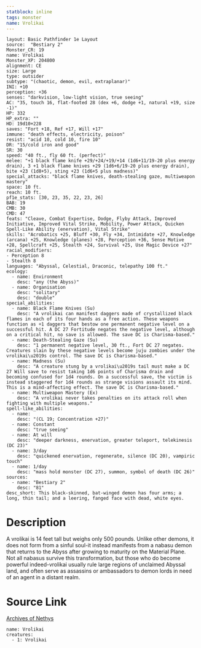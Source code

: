 ```yaml
---
statblock: inline
tags: monster
name: Vrolikai
---
```

```statblock
layout: Basic Pathfinder 1e Layout
source:  "Bestiary 2"
Monster_CR: 19
name: Vrolikai
Monster_XP: 204800
alignment: CE
size: Large
type: outsider
subtype: "(chaotic, demon, evil, extraplanar)"
INI: +10
perception: +36
senses: "darkvision, low-light vision, true seeing"
AC: "35, touch 16, flat-footed 28 (dex +6, dodge +1, natural +19, size -1)"
HP: 332
HP_extra: ""
HD: 19d10+228
saves: "Fort +18, Ref +17, Will +17"
immune: "death effects, electricity, poison"
resist: "acid 10, cold 10, fire 10"
DR: "15/cold iron and good"
SR: 30
speed: "40 ft., fly 60 ft. (perfect)"
melee: "+1 black flame knife +29/+24/+19/+14 (1d6+11/19-20 plus energy drain), 3 +1 black flame knives +29 (1d6+6/19-20 plus energy drain), bite +23 (1d8+5), sting +23 (1d6+5 plus madness)"
special_attacks: "black flame knives, death-stealing gaze, multiweapon mastery"
space: 10 ft.
reach: 10 ft.
pf1e_stats: [30, 23, 35, 22, 23, 26]
BAB: 19
CMB: 30
CMD: 47
feats: "Cleave, Combat Expertise, Dodge, Flyby Attack, Improved Initiative, Improved Vital Strike, Mobility, Power Attack, Quicken Spell-Like Ability (enervation), Vital Strike"
skills: "Acrobatics +25, Bluff +30, Fly +34, Intimidate +27, Knowledge (arcana) +25, Knowledge (planes) +28, Perception +36, Sense Motive +28, Spellcraft +25, Stealth +24, Survival +25, Use Magic Device +27"
racial_modifiers:
- Perception 8
- Stealth 8
languages: "Abyssal, Celestial, Draconic, telepathy 100 ft."
ecology:
  - name: Environment
    desc: "any (the Abyss)"
  - name: Organisation
    desc: "solitary"
    desc: "double"
special_abilities:
  - name: Black Flame Knives (Su)
    desc: "A vrolikai can manifest daggers made of crystallized black flames in each of its four hands as a free action. These weapons function as +1 daggers that bestow one permanent negative level on a successful hit. A DC 27 Fortitude negates the negative level, although on a critical hit, no save is allowed. The save DC is Charisma-based."
  - name: Death-Stealing Gaze (Su)
    desc: "1 permanent negative level, 30 ft., Fort DC 27 negates. Creatures slain by these negative levels become juju zombies under the vrolikai\u2019s control. The save DC is Charisma-based."
  - name: Madness (Su)
    desc: "A creature stung by a vrolikai\u2019s tail must make a DC 27 Will save to resist taking 1d6 points of Charisma drain and becoming confused for 1d4 rounds. On a successful save, the victim is instead staggered for 1d4 rounds as strange visions assault its mind. This is a mind-affecting effect. The save DC is Charisma-based."
  - name: Multiweapon Mastery (Ex)
    desc: "A vrolikai never takes penalties on its attack roll when fighting with multiple weapons."
spell-like_abilities:
  - name:
    desc: "(CL 19; Concentration +27)"
  - name: Constant
    desc: "true seeing"
  - name: At will
    desc: "deeper darkness, enervation, greater teleport, telekinesis (DC 23)"
  - name: 3/day
    desc: "quickened enervation, regenerate, silence (DC 20), vampiric touch"
  - name: 1/day
    desc: "mass hold monster (DC 27), summon, symbol of death (DC 26)"
sources:
  - name: "Bestiary 2"
    desc: "81"
desc_short: This black-skinned, bat-winged demon has four arms; a long, thin tail; and a leering, fanged face with dead, white eyes. 
```
# Description
A vrolikai is 14 feet tall but weighs only 500 pounds. Unlike other demons, it does not form from a sinful soul-it instead manifests from a nabasu demon that returns to the Abyss after growing to maturity on the Material Plane. Not all nabasus survive this transformation, but those who do become powerful indeed-vrolikai usually rule large regions of unclaimed Abyssal land, and often serve as assassins or ambassadors to demon lords in need of an agent in a distant realm.
# Source Link
[Archives of Nethys](https://aonprd.com/MonsterDisplay.aspx?ItemName=Vrolikai)
```encounter-table
name: Vrolikai
creatures:
  - 1: Vrolikai
```
